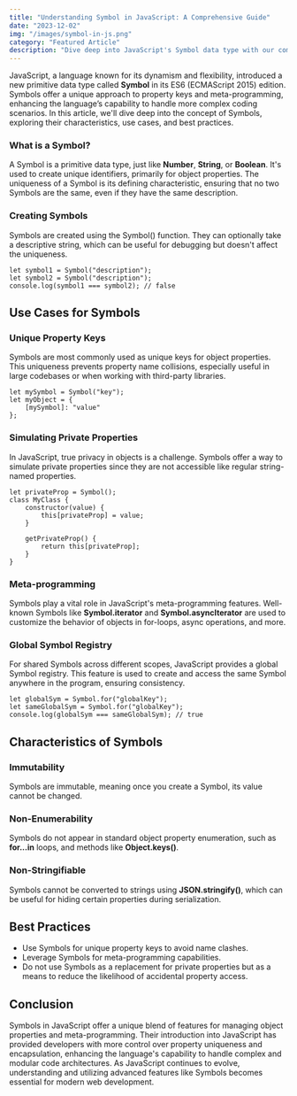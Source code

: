 ```yaml
---
title: "Understanding Symbol in JavaScript: A Comprehensive Guide"
date: "2023-12-02"
img: "/images/symbol-in-js.png"
category: "Featured Article"
description: "Dive deep into JavaScript's Symbol data type with our comprehensive guide. Learn how Symbols provide unique identifiers for object properties, enhance code maintainability, and support advanced meta-programming in JavaScript. Ideal for developers seeking to master ES6 features and write collision-free, modular code."
---
```


JavaScript, a language known for its dynamism and flexibility, introduced a new primitive data type called **Symbol** in its ES6 (ECMAScript 2015) edition. Symbols offer a unique approach to property keys and meta-programming, enhancing the language’s capability to handle more complex coding scenarios. In this article, we'll dive deep into the concept of Symbols, exploring their characteristics, use cases, and best practices.

### What is a Symbol?

A Symbol is a primitive data type, just like **Number**, **String**, or **Boolean**. It's used to create unique identifiers, primarily for object properties. The uniqueness of a Symbol is its defining characteristic, ensuring that no two Symbols are the same, even if they have the same description.

### Creating Symbols

Symbols are created using the Symbol() function. They can optionally take a descriptive string, which can be useful for debugging but doesn't affect the uniqueness.

```
let symbol1 = Symbol("description");
let symbol2 = Symbol("description");
console.log(symbol1 === symbol2); // false
```

## Use Cases for Symbols

### Unique Property Keys

Symbols are most commonly used as unique keys for object properties. This uniqueness prevents property name collisions, especially useful in large codebases or when working with third-party libraries.

```
let mySymbol = Symbol("key");
let myObject = {
    [mySymbol]: "value"
};
```

### Simulating Private Properties

In JavaScript, true privacy in objects is a challenge. Symbols offer a way to simulate private properties since they are not accessible like regular string-named properties.

```
let privateProp = Symbol();
class MyClass {
    constructor(value) {
        this[privateProp] = value;
    }

    getPrivateProp() {
        return this[privateProp];
    }
}
```

### Meta-programming

Symbols play a vital role in JavaScript's meta-programming features. Well-known Symbols like **Symbol.iterator** and **Symbol.asyncIterator** are used to customize the behavior of objects in for-loops, async operations, and more.

### Global Symbol Registry

For shared Symbols across different scopes, JavaScript provides a global Symbol registry. This feature is used to create and access the same Symbol anywhere in the program, ensuring consistency.

```
let globalSym = Symbol.for("globalKey");
let sameGlobalSym = Symbol.for("globalKey");
console.log(globalSym === sameGlobalSym); // true
```

## Characteristics of Symbols

### Immutability

Symbols are immutable, meaning once you create a Symbol, its value cannot be changed.

### Non-Enumerability

Symbols do not appear in standard object property enumeration, such as **for...in** loops, and methods like **Object.keys()**.

### Non-Stringifiable

Symbols cannot be converted to strings using **JSON.stringify()**, which can be useful for hiding certain properties during serialization.

## Best Practices

- Use Symbols for unique property keys to avoid name clashes.
- Leverage Symbols for meta-programming capabilities.
- Do not use Symbols as a replacement for private properties but as a means to reduce the likelihood of accidental property access.

## Conclusion

Symbols in JavaScript offer a unique blend of features for managing object properties and meta-programming. Their introduction into JavaScript has provided developers with more control over property uniqueness and encapsulation, enhancing the language's capability to handle complex and modular code architectures. As JavaScript continues to evolve, understanding and utilizing advanced features like Symbols becomes essential for modern web development.
